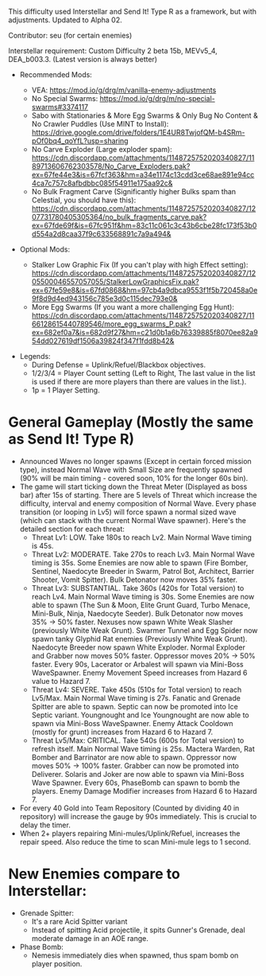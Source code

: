 This difficulty used Interstellar and Send It! Type R as a framework, but with adjustments. Updated to Alpha 02.

Contributor: seu (for certain enemies)

Interstellar requirement: Custom Difficulty 2 beta 15b, MEVv5_4, DEA_b003.3. (Latest version is always better)

- Recommended Mods: 
  + VEA: https://mod.io/g/drg/m/vanilla-enemy-adjustments
  + No Special Swarms: https://mod.io/g/drg/m/no-special-swarms#3374117
  + Sabo with Stationaries & More Egg Swarms & Only Bug No Content & No Crawler Puddles (Use MINT to Install): https://drive.google.com/drive/folders/1E4UR8TwjofQM-b4SRm-pOf0bq4_qoYfL?usp=sharing
  + No Carve Exploder (Large exploder spam): https://cdn.discordapp.com/attachments/1148725752020340827/1189713606762303578/No_Carve_Exploders.pak?ex=67fe44e3&is=67fcf363&hm=a34e1174c13cdd3ce68ae891e94cc4ca7c757c8afbdbbc085f54911e175aa92c&
  + No Bulk Fragment Carve (Significantly higher Bulks spam than Celestial, you should have this): https://cdn.discordapp.com/attachments/1148725752020340827/1207731780405305364/no_bulk_fragments_carve.pak?ex=67fde69f&is=67fc951f&hm=83c11c061c3c43b6cbe28fc173f53b0d554a2d8caa37f9c633568891c7a9a494&

- Optional Mods:
  + Stalker Low Graphic Fix (If you can't play with high Effect setting): https://cdn.discordapp.com/attachments/1148725752020340827/1205500046557057055/StalkerLowGraphicsFix.pak?ex=67fe59e8&is=67fd0868&hm=97cb4a9dbca9553f1f5b720458a0e9f8d9d4ed943156c785e3d0c115dec793e0&
  + More Egg Swarms (If you want a more challenging Egg Hunt): https://cdn.discordapp.com/attachments/1148725752020340827/1166128615440789546/more_egg_swarms_P.pak?ex=682ef0a7&is=682d9f27&hm=c21d0b1a6b76339885f8070ee82a954dd027619df1506a39824f347f1fdd8b42&

* Legends: 
  + During Defense = Uplink/Refuel/Blackbox objectives.
  + 1/2/3/4 = Player Count setting (Left to Right, The last value in the list is used if there are more players than there are values in the list.).
  + 1p = 1 Player Setting.

# General Gameplay (Mostly the same as Send It! Type R)
- Announced Waves no longer spawns (Except in certain forced mission type), instead Normal Wave with Small Size are frequently spawned (90% will be main timing - covered soon, 10% for the longer 60s bin).
- The game will start ticking down the Threat Meter (Displayed as boss bar) after 15s of starting. There are 5 levels of Threat which increase the difficulty, interval and enemy composition of Normal Wave. Every phase transition (or looping in Lv5) will force spawn a normal sized wave (which can stack with the current Normal Wave spawner). Here's the detailed section for each threat:
  + Threat Lv1: LOW. Take 180s to reach Lv2. Main Normal Wave timing is 45s.
  + Threat Lv2: MODERATE. Take 270s to reach Lv3. Main Normal Wave timing is 35s. Some Enemies are now able to spawn (Fire Bomber, Sentinel, Naedocyte Breeder in Swarm, Patrol Bot, Architect, Barrier Shooter, Vomit Spitter). Bulk Detonator now moves 35% faster.
  + Threat Lv3: SUBSTANTIAL. Take 360s (420s for Total version) to reach Lv4. Main Normal Wave timing is 30s. Some Enemies are now able to spawn (The Sun & Moon, Elite Grunt Guard, Turbo Menace, Mini-Bulk, Ninja, Naedocyte Seeder). Bulk Detonator now moves 35% -> 50% faster. Nexuses now spawn White Weak Slasher (previously White Weak Grunt). Swarmer Tunnel and Egg Spider now spawn tanky Glyphid Rat enemies (Previously White Weak Grunt). Naedocyte Breeder now spawn White Exploder. Normal Exploder and Grabber now moves 50% faster. Oppressor moves 20% -> 50% faster. Every 90s, Lacerator or Arbalest will spawn via Mini-Boss WaveSpawner. Enemy Movement Speed increases from Hazard 6 value to Hazard 7.
  + Threat Lv4: SEVERE. Take 450s (510s for Total version) to reach Lv5/Max. Main Normal Wave timing is 27s. Fanatic and Grenade Spitter are able to spawn. Septic can now be promoted into Ice Septic variant. Youngnought and Ice Youngnought are now able to spawn via Mini-Boss WaveSpawner. Enemy Attack Cooldown (mostly for grunt) increases from Hazard 6 to Hazard 7.
  + Threat Lv5/Max: CRITICAL. Take 540s (600s for Total version) to refresh itself. Main Normal Wave timing is 25s. Mactera Warden, Rat Bomber and Barrinator are now able to spawn. Oppressor now moves 50% -> 100% faster. Grabber can now be promoted into Deliverer. Solaris and Joker are now able to spawn via Mini-Boss Wave Spawner. Every 60s, PhaseBomb can spawn to bomb the players. Enemy Damage Modifier increases from Hazard 6 to Hazard 7.
- For every 40 Gold into Team Repository (Counted by dividing 40 in repository) will increase the gauge by 90s immediately. This is crucial to delay the timer.
- When 2+ players repairing Mini-mules/Uplink/Refuel, increases the repair speed. Also reduce the time to scan Mini-mule legs to 1 second.
# New Enemies compare to Interstellar:
- Grenade Spitter: 
  + It's a rare Acid Spitter variant
  + Instead of spitting Acid projectile, it spits Gunner's Grenade, deal moderate damage in an AOE range.
- Phase Bomb: 
  + Nemesis immediately dies when spawned, thus spam bomb on player position.
